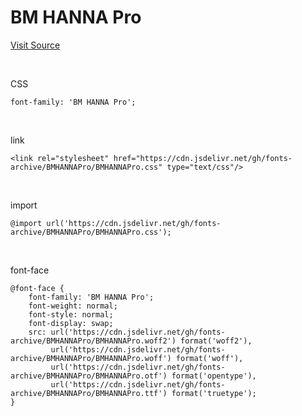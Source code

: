 # BM HANNA Pro

[Visit Source](https://www.woowahan.com/fonts)

&nbsp;

CSS

```
font-family: 'BM HANNA Pro';
```

&nbsp;

link

```
<link rel="stylesheet" href="https://cdn.jsdelivr.net/gh/fonts-archive/BMHANNAPro/BMHANNAPro.css" type="text/css"/>
```

&nbsp;

import

```
@import url('https://cdn.jsdelivr.net/gh/fonts-archive/BMHANNAPro/BMHANNAPro.css');
```

&nbsp;

font-face

```
@font-face {
    font-family: 'BM HANNA Pro';
    font-weight: normal;
    font-style: normal;
    font-display: swap;
    src: url('https://cdn.jsdelivr.net/gh/fonts-archive/BMHANNAPro/BMHANNAPro.woff2') format('woff2'),
         url('https://cdn.jsdelivr.net/gh/fonts-archive/BMHANNAPro/BMHANNAPro.woff') format('woff'),
         url('https://cdn.jsdelivr.net/gh/fonts-archive/BMHANNAPro/BMHANNAPro.otf') format('opentype'),
         url('https://cdn.jsdelivr.net/gh/fonts-archive/BMHANNAPro/BMHANNAPro.ttf') format('truetype');
}
```
